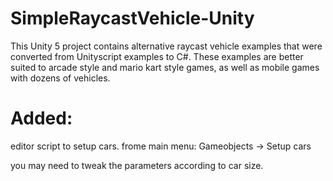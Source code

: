 # SimpleRaycastVehicle-Unity

This Unity 5 project contains alternative raycast vehicle examples that were converted from Unityscript examples to C#. These examples are better suited to arcade style and mario kart style games, as well as mobile games with dozens of vehicles.

# Added:
editor script to setup cars.
frome main menu: Gameobjects -> Setup cars

you may need to tweak the parameters according to car size.
